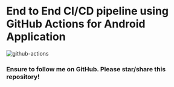 # End to End CI/CD pipeline using GitHub Actions for Android Application

![github-actions](https://imgur.com/XNUS0pA.png)


### Ensure to follow me on GitHub. Please star/share this repository!
